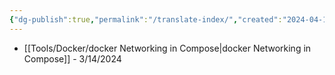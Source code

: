 ```yaml
---
{"dg-publish":true,"permalink":"/translate-index/","created":"2024-04-10T17:36:40.000+08:00","updated":"2024-04-10T17:36:40.000+08:00"}
---
```


+ [[Tools/Docker/docker Networking in Compose\|docker Networking in Compose]] - 3/14/2024